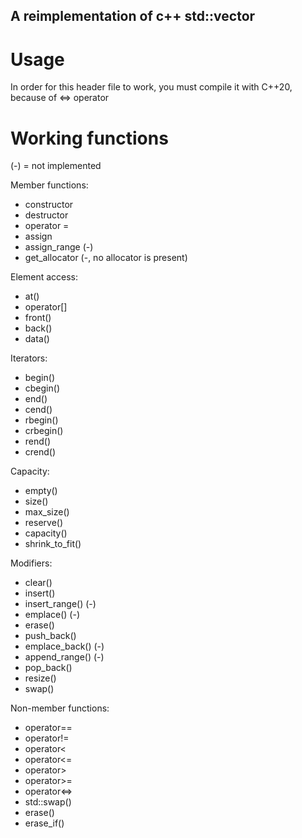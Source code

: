 ## A reimplementation of c++ std::vector
# Usage
In order for this header file to work, you must compile it with C++20, because of <=> operator

# Working functions
(-) = not implemented

Member functions:

* constructor
* destructor
* operator =
* assign
* assign_range (-)
* get_allocator (-, no allocator is present)

Element access:
* at()
* operator[]
* front()
* back()
* data()

Iterators:
* begin()
* cbegin()
* end()
* cend()
* rbegin()
* crbegin()
* rend()
* crend()

Capacity:
* empty()
* size()
* max_size()
* reserve()
* capacity()
* shrink_to_fit()

Modifiers:
* clear()
* insert()
* insert_range() (-)
* emplace() (-)
* erase()
* push_back()
* emplace_back() (-)
* append_range() (-)
* pop_back()
* resize()
* swap()

Non-member functions:
* operator==
* operator!=
* operator<
* operator<=
* operator>
* operator>=
* operator<=>
* std::swap()
* erase()
* erase_if()
